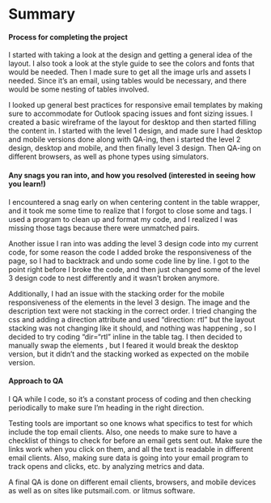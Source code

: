 # Summary

#### Process for completing the project

I started with taking a look at the design and getting a general idea of the layout. I also took a look at the style guide to see the colors and fonts that would be needed. Then I made sure to get all the image urls and assets I needed. Since it’s an email, using tables would be necessary, and there would be some nesting of tables involved. 

I looked up general best practices for responsive email templates by making sure to accommodate for Outlook spacing issues and font sizing issues. I created a basic wireframe of the layout for desktop and then started filling the content in. I started with the level 1 design, and made sure I had desktop and mobile versions done along with QA-ing, then i started the level 2 design, desktop and mobile, and then finally level 3 design. Then QA-ing on different browsers, as well as phone types using simulators. 

#### Any snags you ran into, and how you resolved (interested in seeing how you learn!)

I encountered a snag early on when centering content in the table wrapper, and it took me some time to realize that I forgot to close some <tr> and <td> tags.  I used a program to clean up and format my code, and I realized I was missing those tags because there were unmatched pairs. 

Another issue I ran into was adding the level 3 design code into my current code, for some reason the code I added broke the responsiveness of the page, so I had to backtrack and undo some code line by line. I got to the point right before I broke the code, and then just changed some of the level 3 design code to nest differently and it wasn’t broken anymore. 

Additionally, I had an issue with the stacking order for the mobile responsiveness of the <td> elements in the level 3 design. The image and the description text were not stacking in the correct order. I tried changing the css and adding a direction attribute and used “direction: rtl” but the layout stacking was not changing like it should, and nothing was happening , so I decided to try coding “dir=“rtl” inline in the table tag. I then decided to manually swap the <td> elements , but I feared it would break the desktop version, but it didn’t and the stacking worked as expected on the mobile version. 

#### Approach to QA

I QA while I code, so it’s a constant process of coding and then checking periodically to make sure I’m heading in the right direction. 

Testing tools are important so one knows what specifics to test for which include the top email clients. Also, one needs to make sure to have a checklist of things to check for before an email gets sent out. Make sure the links work when you click on them, and all the text is readable in different email clients. Also, making sure data is going into your email program to track opens and clicks, etc. by analyzing metrics and data. 

A final QA is done on different email clients, browsers, and mobile devices as well as on sites like putsmail.com. or litmus software. 
